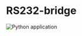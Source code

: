 # RS232-bridge

![Python application](https://github.com/Loyto-SKHR/RS232-bridge/workflows/Python%20application/badge.svg?branch=main)
